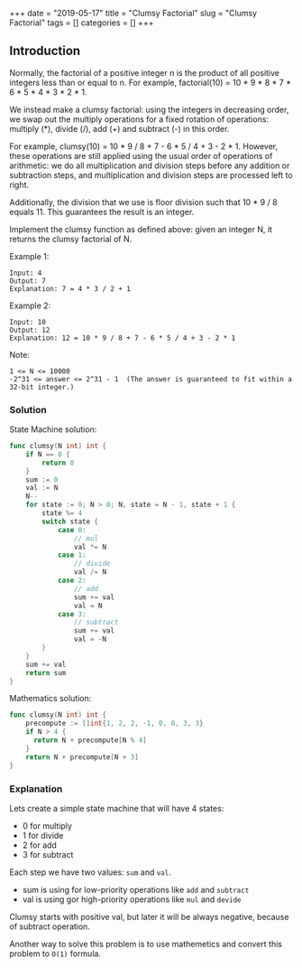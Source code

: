 +++
date = "2019-05-17"
title = "Clumsy Factorial"
slug = "Clumsy Factorial"
tags = []
categories = []
+++

## Introduction

Normally, the factorial of a positive integer n is the product of all positive integers less than or equal to n.  For example, factorial(10) = 10 * 9 * 8 * 7 * 6 * 5 * 4 * 3 * 2 * 1.

We instead make a clumsy factorial: using the integers in decreasing order, we swap out the multiply operations for a fixed rotation of operations: multiply (*), divide (/), add (+) and subtract (-) in this order.

For example, clumsy(10) = 10 * 9 / 8 + 7 - 6 * 5 / 4 + 3 - 2 * 1.  However, these operations are still applied using the usual order of operations of arithmetic: we do all multiplication and division steps before any addition or subtraction steps, and multiplication and division steps are processed left to right.

Additionally, the division that we use is floor division such that 10 * 9 / 8 equals 11.  This guarantees the result is an integer.

Implement the clumsy function as defined above: given an integer N, it returns the clumsy factorial of N.

 

Example 1:
```
Input: 4
Output: 7
Explanation: 7 = 4 * 3 / 2 + 1
```

Example 2:
```
Input: 10
Output: 12
Explanation: 12 = 10 * 9 / 8 + 7 - 6 * 5 / 4 + 3 - 2 * 1
``` 

Note:
```
1 <= N <= 10000
-2^31 <= answer <= 2^31 - 1  (The answer is guaranteed to fit within a 32-bit integer.)
```

### Solution

State Machine solution:
``` go
func clumsy(N int) int {
    if N == 0 {
        return 0
    }
    sum := 0
    val := N
    N--
    for state := 0; N > 0; N, state = N - 1, state + 1 {
        state %= 4
        switch state {
            case 0:
                // mul
                val *= N 
            case 1:
                // divide
                val /= N
            case 2:
                // add
                sum += val
                val = N
            case 3:
                // subtract
                sum += val
                val = -N
        }
    }
    sum += val
    return sum
}
```

Mathematics solution:
``` go
func clumsy(N int) int {
    precompute := []int{1, 2, 2, -1, 0, 0, 3, 3}
    if N > 4 {
      return N + precompute[N % 4]
    }
    return N + precompute[N + 3]
}
```

### Explanation

Lets create a simple state machine that will have 4 states:
* 0 for multiply
* 1 for divide
* 2 for add
* 3 for subtract

Each step we have two values: `sum` and `val`.
* sum is using for low-priority operations like `add` and `subtract`
* val is using gor high-priority operations like `mul` and `devide`

Clumsy starts with positive val, but later it will be always negative, because of subtract operation.

Another way to solve this problem is to use mathemetics and convert this problem to `O(1)` formula.
